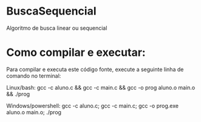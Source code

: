 # BuscaSequencial
Algoritmo de busca linear ou sequencial

# Como compilar e executar:
Para compilar e executa este código fonte, execute a seguinte linha de comando no terminal:

Linux/bash: gcc -c aluno.c && gcc -c main.c && gcc -o prog aluno.o main.o && ./prog

Windows/powershell: gcc -c aluno.c; gcc -c main.c; gcc -o prog.exe aluno.o main.o; ./prog